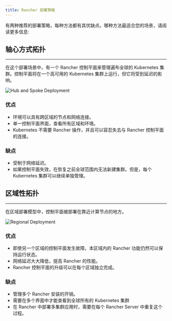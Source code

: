 ```yaml
---
title: Rancher 部署策略
---
```


有两种推荐的部署策略，每种方法都有其优缺点。哪种方法最适合您的场景，请阅读更多信息:

## 轴心方式拓扑

---

在这个部署场景中，有一个 Rancher 控制平面来管理遍布全球的 Kubernetes 集群。控制平面将在一个高可用的 Kubernetes 集群上运行，但它将受到延迟的影响。

![Hub and Spoke Deployment](/img/rancher/bpg/hub-and-spoke.png)

### 优点

- 环境可以具有跨区域的节点和网络连接。
- 单一控制平面界面，查看所有区域和环境。
- Kubernetes 不需要 Rancher 操作，并且可以容忍失去与 Rancher 控制平面的连接。

### 缺点

- 受制于网络延迟。
- 如果控制平面失效，在恢复之前全球范围内无法新建集群。但是，每个 Kubernetes 集群可以继续单独管理。

## 区域性拓扑

---

在区域部署模型中，控制平面被部署在靠近计算节点的地方。

![Regional Deployment](/img/rancher/bpg/regional.png)

### 优点

- 即使另一个区域的控制平面发生故障，本区域内的 Rancher 功能仍然可以保持运行状态。
- 网络延迟大大降低，提高 Rancher 的性能。
- Rancher 控制平面的升级可以在每个区域独立完成。

### 缺点

- 管理多个 Rancher 安装的开销。
- 需要在多个界面中才能查看到全球所有的 Kubernetes 集群
- 在 Rancher 中部署多集群应用时，需要在每个 Rancher Server 中重复这个过程。
